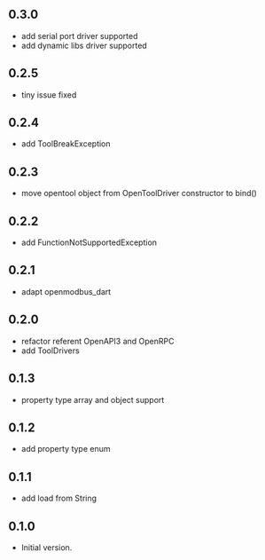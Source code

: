 ## 0.3.0
- add serial port driver supported
- add dynamic libs driver supported

## 0.2.5

- tiny issue fixed

## 0.2.4

- add ToolBreakException

## 0.2.3

- move opentool object from OpenToolDriver constructor to bind()

## 0.2.2

- add FunctionNotSupportedException

## 0.2.1

- adapt openmodbus_dart

## 0.2.0

- refactor referent OpenAPI3 and OpenRPC
- add ToolDrivers

## 0.1.3

- property type array and object support

## 0.1.2

- add property type enum

## 0.1.1

- add load from String

## 0.1.0

- Initial version.
